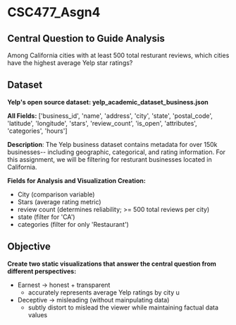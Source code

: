 # CSC477_Asgn4


## Central Question to Guide Analysis

Among California cities with at least 500 total resturant reviews, which cities have the highest average Yelp star ratings? 

## Dataset 

**Yelp's open source dataset: yelp_academic_dataset_business.json**

**All Fields:** 
['business_id', 'name', 'address', 'city', 'state', 'postal_code', 'latitude', 'longitude', 'stars', 'review_count', 'is_open', 'attributes', 'categories', 'hours']

**Description**: 
The Yelp business dataset contains metadata for over 150k businesses-- including geographic, categorical, and rating information. For this assignment, we will be filtering for resturant businesses located in California. 

**Fields for Analysis and Visualization Creation:**
- City (comparison variable)
- Stars (average rating metric)
- review count (determines reliability; >= 500 total reviews per city)
- state (filter for 'CA')
- categories (filter for only 'Restaurant') 


## Objective

**Create two static visualizations that answer the central question from different perspectives:**
- Earnest -> honest + transparent
  - accurately represents average Yelp ratings by city u
- Deceptive -> misleading (without mainpulating data)
  - subtly distort to mislead the viewer while maintaining factual data values


